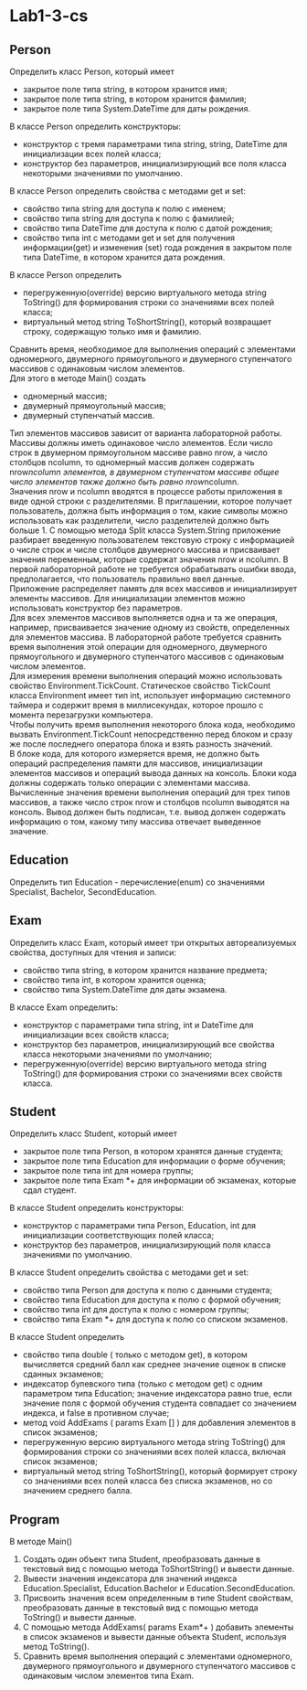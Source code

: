 # Lab1-3-cs

Person
------
Определить класс Person, который имеет 
* закрытое поле типа string, в котором хранится имя;
* закрытое поле типа string, в котором хранится фамилия;
* закрытое поле типа System.DateTime для даты рождения.  

В классе Person определить конструкторы:
* конструктор c тремя параметрами типа string, string, DateTime для инициализации всех полей класса; 
* конструктор без параметров, инициализирующий все поля класса некоторыми значениями по умолчанию. 

В классе Person определить свойства c методами get и set:
* свойство типа string для доступа к полю с именем; 
* свойство типа string для доступа к полю с фамилией;
* свойство типа DateTime для доступа к полю с датой рождения;
* свойство типа int c методами get и set для получения информации(get) и изменения (set) года рождения в закрытом поле типа DateTime, в котором хранится дата рождения.  

В классе Person определить
* перегруженную(override) версию виртуального метода string ToString() для формирования строки со значениями всех полей класса;
* виртуальный метод string ToShortString(), который возвращает строку, содержащую только имя и фамилию.  

Cравнить время, необходимое для выполнения операций с элементами одномерного, двумерного прямоугольного и двумерного ступенчатого массивов с одинаковым числом элементов.  
Для этого в методе Main() создать 
* одномерный массив;
* двумерный прямоугольный массив;
* двумерный ступенчатый массив.  

Тип элементов массивов зависит от варианта лабораторной работы.
Массивы должны иметь одинаковое число элементов. Если число строк в 
двумерном прямоугольном массиве равно nrow, а число столбцов ncolumn, то 
одномерный массив должен содержать nrow*ncolumn элементов, в 
двумерном ступенчатом массиве общее число элементов также должно быть 
равно nrow*ncolumn.  
Значения nrow и ncolumn вводятся в процессе работы приложения в виде 
одной строки с разделителями. В приглашении, которое получает 
пользователь, должна быть информация о том, какие символы можно 
использовать как разделители, число разделителей должно быть больше 1. С 
помощью метода Split класса System.String приложение разбирает введенную 
пользователем текстовую строку с информацией о числе строк и числе 
столбцов двумерного массива и присваивает значения переменным, которые 
содержат значения nrow и ncolumn. В первой лабораторной работе не 
требуется обрабатывать ошибки ввода, предполагается, что пользователь 
правильно ввел данные.  
Приложение распределяет память для всех массивов и инициализирует
элементы массивов. Для инициализации элементов можно использовать 
конструктор без параметров.  
Для всех элементов массивов выполняется одна и та же операция, 
например, присваивается значение одному из свойств, определенных для 
элементов массива. В лабораторной работе требуется сравнить время 
выполнения этой операции для одномерного, двумерного прямоугольного и 
двумерного ступенчатого массивов с одинаковым числом элементов.  
Для измерения времени выполнения операций можно использовать 
свойство Environment.TickCount. Cтатическое свойство TickCount класса 
Environment имеет тип int, использует информацию системного таймера и 
содержит время в миллисекундах, которое прошло с момента перезагрузки 
компьютера.   
Чтобы получить время выполнения некоторого блока кода, необходимо 
вызвать Environment.TickCount непосредственно перед блоком и сразу же 
после последнего оператора блока и взять разность значений.  
В блоке кода, для которого измеряется время, не должно быть операций 
распределения памяти для массивов, инициализации элементов массивов и 
операций вывода данных на консоль. Блоки кода должны содержать только 
операции с элементами массива.  
Вычисленные значения времени выполнения операций для трех типов 
массивов, а также число строк nrow и столбцов ncolumn выводятся на консоль.
Вывод должен быть подписан, т.е. вывод должен содержать информацию о 
том, какому типу массива отвечает выведенное значение.

Education
---------
Определить тип Education - перечисление(enum) со значениями Specialist, 
Вachelor, SecondEducation.

Exam
----
Определить класс Exam, который имеет три открытых автореализуемых 
свойства, доступных для чтения и записи:
* свойство типа string, в котором хранится название предмета; 
* свойство типа int, в котором хранится оценка;
* свойство типа System.DateTime для даты экзамена.  

В классе Exam определить:
* конструктор с параметрами типа string, int и DateTime для инициализации 
всех свойств класса; 
* конструктор без параметров, инициализирующий все свойства класса 
некоторыми значениями по умолчанию;
* перегруженную(override) версию виртуального метода string ToString() для 
формирования строки со значениями всех свойств класса.

Student
-------
Определить класс Student, который имеет 
* закрытое поле типа Person, в котором хранятся данные студента;
* закрытое поле типа Education для информации о форме обучения;
* закрытое поле типа int для номера группы;
* закрытое поле типа Exam *+ для информации об экзаменах, которые сдал 
студент. 

В классе Student определить конструкторы:
* конструктор c параметрами типа Person, Education, int для инициализации 
соответствующих полей класса;
* конструктор без параметров, инициализирующий поля класса значениями 
по умолчанию.  

В классе Student определить свойства c методами get и set:
* свойство типа Person для доступа к полю с данными студента; 
* свойство типа Education для доступа к полю с формой обучения;
* свойство типа int для доступа к полю с номером группы; 
* свойство типа Exam *+ для доступа к полю со списком экзаменов.

В классе Student определить 
* свойство типа double ( только с методом get), в котором вычисляется 
средний балл как среднее значение оценок в списке сданных экзаменов;
* индексатор булевского типа (только с методом get) с одним параметром 
типа Education; значение индексатора равно true, если значение поля с 
формой обучения студента совпадает со значением индекса, и false в 
противном случае;
* метод void AddExams ( params Exam [] ) для добавления элементов в
список экзаменов;
* перегруженную версию виртуального метода string ToString() для 
формирования строки со значениями всех полей класса, включая список 
экзаменов;
* виртуальный метод string ToShortString(), который формирует строку со
значениями всех полей класса без списка экзаменов, но со значением 
среднего балла.

Program
-------
В методе Main()
1. Создать один объект типа Student, преобразовать данные в текстовый 
вид с помощью метода ToShortString() и вывести данные.
2. Вывести значения индексатора для значений индекса Education.Specialist, 
Education.Bachelor и Education.SecondEducation.
3. Присвоить значения всем определенным в типе Student свойствам, 
преобразовать данные в текстовый вид с помощью метода ToString() и 
вывести данные.
4. C помощью метода AddExams( params Exam*+ ) добавить элементы в 
список экзаменов и вывести данные объекта Student, используя метод 
ToString().
5. Сравнить время выполнения операций с элементами одномерного, 
двумерного прямоугольного и двумерного ступенчатого массивов с 
одинаковым числом элементов типа Exam.
